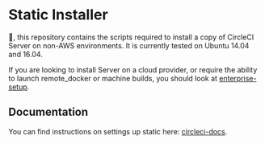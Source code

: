 # Static Installer

:wave:, this repository contains the scripts required to install a copy of
CircleCI Server on non-AWS environments.
It is currently tested on Ubuntu 14.04 and 16.04.

If you are looking to install Server on a cloud provider, or require the ability to launch remote_docker or machine builds, you should look at [enterprise-setup](https://github.com/circleci/enterprise-setup).

## Documentation

You can find instructions on settings up static here: [circleci-docs](https://circleci.com/docs/2.0/non-aws/).
